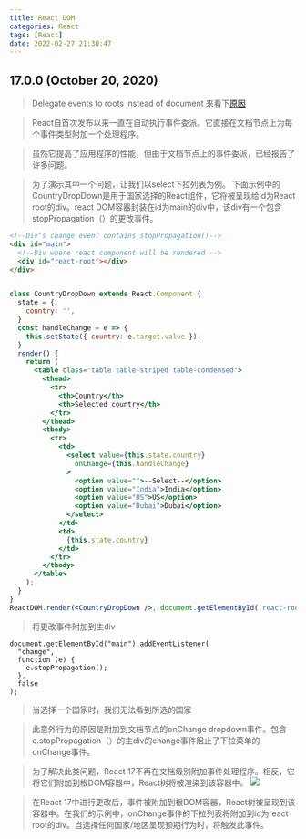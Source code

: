 ```yaml
---
title: React DOM
categories: React
tags: [React]
date: 2022-02-27 21:30:47
---
```

## 17.0.0 (October 20, 2020)

>Delegate events to roots instead of document
来看下[原因](https://www.bigbinary.com/blog/react-17-delegates-events-to-root-instead-of-document)

>React自首次发布以来一直在自动执行事件委派。它直接在文档节点上为每个事件类型附加一个处理程序。

>虽然它提高了应用程序的性能，但由于文档节点上的事件委派，已经报告了许多问题。

>为了演示其中一个问题，让我们以select下拉列表为例。
下面示例中的CountryDropDown是用于国家选择的React组件，它将被呈现给id为React root的div。react DOM容器封装在id为main的div中，该div有一个包含stopPropagation（）的更改事件。

```html
<!--Div's change event contains stopPropagation()-->
<div id="main">
  <!--Div where react component will be rendered -->
  <div id="react-root"></div>
</div>
```

```jsx

class CountryDropDown extends React.Component {
  state = {
    country: '',
  }
  const handleChange = e => {
    this.setState({ country: e.target.value });
  }
  render() {
    return (
      <table class="table table-striped table-condensed">
        <thead>
          <tr>
            <th>Country</th>
            <th>Selected country</th>
          </tr>
        </thead>
        <tbody>
          <tr>
            <td>
              <select value={this.state.country}
                onChange={this.handleChange}
              >
                <option value="">--Select--</option>
                <option value="India">India</option>
                <option value="US">US</option>
                <option value="Dubai">Dubai</option>
              </select>
            </td>
            <td>
              {this.state.country}
            </td>
          </tr>
        </tbody>
      </table>
    );
  }
}
ReactDOM.render(<CountryDropDown />, document.getElementById('react-root'));
```

>将更改事件附加到主div
```
document.getElementById("main").addEventListener(
  "change",
  function (e) {
    e.stopPropagation();
  },
  false
);
```
>当选择一个国家时，我们无法看到所选的国家

>此意外行为的原因是附加到文档节点的onChange dropdown事件。包含e.stopPropagation（）的主div的change事件阻止了下拉菜单的onChange事件。

>为了解决此类问题，React 17不再在文档级别附加事件处理程序。相反，它将它们附加到根DOM容器中，React树将被渲染到该容器中。
![](https://www.bigbinary.com/blog_images/react17/react_17_event_delegation.png)

>在React 17中进行更改后，事件被附加到根DOM容器，React树被呈现到该容器中。在我们的示例中，onChange事件的下拉列表将附加到id为react root的div。当选择任何国家/地区呈现预期行为时，将触发此事件。
